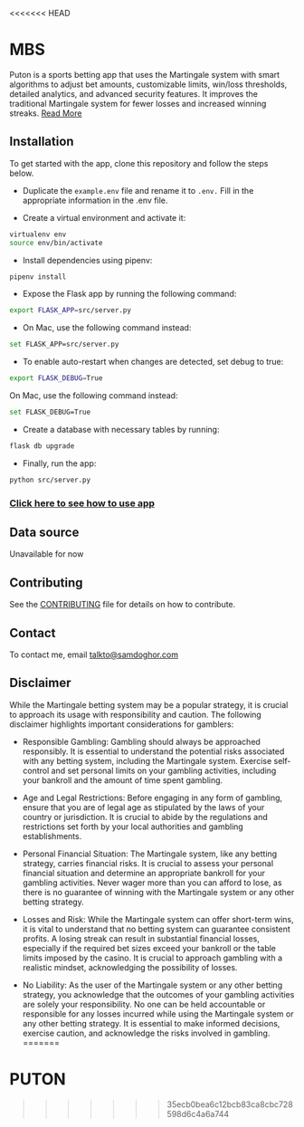 <<<<<<< HEAD
# MBS

Puton is a sports betting app that uses the Martingale system with smart algorithms to adjust bet amounts, customizable limits, win/loss thresholds, detailed analytics, and advanced security features. It improves the traditional Martingale system for fewer losses and increased winning streaks. [Read More](MARTINGALE.md)

## Installation

To get started with the app, clone this repository and follow the steps below.

- Duplicate the `example.env` file and rename it to `.env.` Fill in the appropriate information in the .env file.

- Create a virtual environment and activate it:

```bash Copy code
virtualenv env
source env/bin/activate
```

- Install dependencies using pipenv:

```bash Copy code
pipenv install
```

- Expose the Flask app by running the following command:

```bash Copy code
export FLASK_APP=src/server.py
```

- On Mac, use the following command instead:

```bash Copy code
set FLASK_APP=src/server.py
```

- To enable auto-restart when changes are detected, set debug to true:

```bash Copy code
export FLASK_DEBUG=True
```

On Mac, use the following command instead:

```bash Copy code
set FLASK_DEBUG=True
```

- Create a database with necessary tables by running:

```bash Copy code
flask db upgrade
```

- Finally, run the app:

```bash Copy code
python src/server.py
```

### [Click here to see how to use app](APP.md)

## Data source

Unavailable for now

## Contributing

See the [CONTRIBUTING](CONTRIBUTING.md) file for details on how to contribute.

## Contact

To contact me, email [talkto@samdoghor.com](mailto:talkto@samdoghor.com)

## Disclaimer

While the Martingale betting system may be a popular strategy, it is crucial to approach its usage with responsibility and caution. The following disclaimer highlights important considerations for gamblers:

- Responsible Gambling: Gambling should always be approached responsibly. It is essential to understand the potential risks associated with any betting system, including the Martingale system. Exercise self-control and set personal limits on your gambling activities, including your bankroll and the amount of time spent gambling.

- Age and Legal Restrictions: Before engaging in any form of gambling, ensure that you are of legal age as stipulated by the laws of your country or jurisdiction. It is crucial to abide by the regulations and restrictions set forth by your local authorities and gambling establishments.

- Personal Financial Situation: The Martingale system, like any betting strategy, carries financial risks. It is crucial to assess your personal financial situation and determine an appropriate bankroll for your gambling activities. Never wager more than you can afford to lose, as there is no guarantee of winning with the Martingale system or any other betting strategy.

- Losses and Risk: While the Martingale system can offer short-term wins, it is vital to understand that no betting system can guarantee consistent profits. A losing streak can result in substantial financial losses, especially if the required bet sizes exceed your bankroll or the table limits imposed by the casino. It is crucial to approach gambling with a realistic mindset, acknowledging the possibility of losses.

- No Liability: As the user of the Martingale system or any other betting strategy, you acknowledge that the outcomes of your gambling activities are solely your responsibility. No one can be held accountable or responsible for any losses incurred while using the Martingale system or any other betting strategy. It is essential to make informed decisions, exercise caution, and acknowledge the risks involved in gambling.
=======
# PUTON
>>>>>>> 35ecb0bea6c12bcb83ca8cbc728598d6c4a6a744
